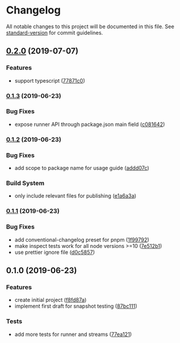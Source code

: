 # Changelog

All notable changes to this project will be documented in this file. See [standard-version](https://github.com/conventional-changelog/standard-version) for commit guidelines.

## [0.2.0](https://github.com/krieselreihe/natr/compare/v0.1.3...v0.2.0) (2019-07-07)


### Features

* support typescript ([77871c0](https://github.com/krieselreihe/natr/commit/77871c0))



### [0.1.3](https://github.com/krieselreihe/natr/compare/v0.1.2...v0.1.3) (2019-06-23)


### Bug Fixes

* expose runner API through package.json main field ([c081642](https://github.com/krieselreihe/natr/commit/c081642))



### [0.1.2](https://github.com/krieselreihe/natr/compare/v0.1.1...v0.1.2) (2019-06-23)


### Bug Fixes

* add scope to package name for usage guide ([addd07c](https://github.com/krieselreihe/natr/commit/addd07c))


### Build System

* only include relevant files for publishing ([e1a6a3a](https://github.com/krieselreihe/natr/commit/e1a6a3a))



### [0.1.1](https://github.com/krieselreihe/natr/compare/v0.1.0...v0.1.1) (2019-06-23)


### Bug Fixes

* add conventional-changelog preset for pnpm ([1f99792](https://github.com/krieselreihe/natr/commit/1f99792))
* make inspect tests work for all node versions >=10 ([7e512b1](https://github.com/krieselreihe/natr/commit/7e512b1))
* use prettier ignore file ([d0c5857](https://github.com/krieselreihe/natr/commit/d0c5857))



## 0.1.0 (2019-06-23)


### Features

* create initial project ([f8fd87a](https://github.com/krieselreihe/natr/commit/f8fd87a))
* implement first draft for snapshot testing ([87bc111](https://github.com/krieselreihe/natr/commit/87bc111))


### Tests

* add more tests for runner and streams ([77ea121](https://github.com/krieselreihe/natr/commit/77ea121))
